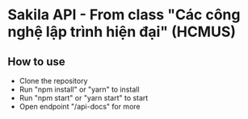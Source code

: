 # Sakila API - From class "Các công nghệ lập trình hiện đại" (HCMUS)

## How to use

-   Clone the repository
-   Run "npm install" or "yarn" to install
-   Run "npm start" or "yarn start" to start
-   Open endpoint "/api-docs" for more
